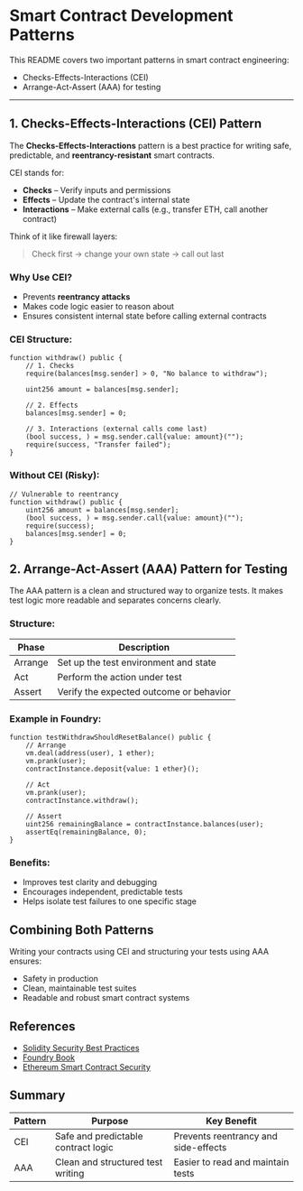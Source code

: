 # Smart Contract Development Patterns

This README covers two important patterns in smart contract engineering:

- Checks-Effects-Interactions (CEI)
- Arrange-Act-Assert (AAA) for testing

---

## 1. Checks-Effects-Interactions (CEI) Pattern

The **Checks-Effects-Interactions** pattern is a best practice for writing safe, predictable, and **reentrancy-resistant** smart contracts.

CEI stands for:

- **Checks** – Verify inputs and permissions
- **Effects** – Update the contract's internal state
- **Interactions** – Make external calls (e.g., transfer ETH, call another contract)

Think of it like firewall layers:

> Check first → change your own state → call out last

### Why Use CEI?

- Prevents **reentrancy attacks**
- Makes code logic easier to reason about
- Ensures consistent internal state before calling external contracts

### CEI Structure:

```solidity
function withdraw() public {
    // 1. Checks
    require(balances[msg.sender] > 0, "No balance to withdraw");

    uint256 amount = balances[msg.sender];

    // 2. Effects
    balances[msg.sender] = 0;

    // 3. Interactions (external calls come last)
    (bool success, ) = msg.sender.call{value: amount}("");
    require(success, "Transfer failed");
}
```

### Without CEI (Risky):

```solidity
// Vulnerable to reentrancy
function withdraw() public {
    uint256 amount = balances[msg.sender];
    (bool success, ) = msg.sender.call{value: amount}("");
    require(success);
    balances[msg.sender] = 0;
}
```

## 2. Arrange-Act-Assert (AAA) Pattern for Testing

The AAA pattern is a clean and structured way to organize tests. It makes test logic more readable and separates concerns clearly.

### Structure:

| Phase | Description |
|-------|-------------|
| Arrange | Set up the test environment and state |
| Act | Perform the action under test |
| Assert | Verify the expected outcome or behavior |

### Example in Foundry:

```solidity
function testWithdrawShouldResetBalance() public {
    // Arrange
    vm.deal(address(user), 1 ether);
    vm.prank(user);
    contractInstance.deposit{value: 1 ether}();

    // Act
    vm.prank(user);
    contractInstance.withdraw();

    // Assert
    uint256 remainingBalance = contractInstance.balances(user);
    assertEq(remainingBalance, 0);
}
```

### Benefits:

- Improves test clarity and debugging
- Encourages independent, predictable tests
- Helps isolate test failures to one specific stage

## Combining Both Patterns

Writing your contracts using CEI and structuring your tests using AAA ensures:

- Safety in production
- Clean, maintainable test suites
- Readable and robust smart contract systems

## References

- [Solidity Security Best Practices](https://consensys.github.io/smart-contract-best-practices/)
- [Foundry Book](https://book.getfoundry.sh/)
- [Ethereum Smart Contract Security](https://ethereum.org/en/developers/docs/smart-contracts/security/)

## Summary

| Pattern | Purpose | Key Benefit |
|---------|---------|-------------|
| CEI | Safe and predictable contract logic | Prevents reentrancy and side-effects |
| AAA | Clean and structured test writing | Easier to read and maintain tests |